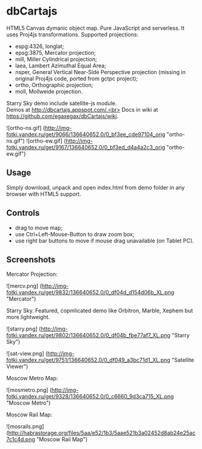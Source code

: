 dbCartajs
===========

HTML5 Canvas dymanic object map. Pure JavaScript and serverless.
It uses Proj4js transformations. Supported projections:
 * espg:4326, longlat;
 * epsg:3875, Mercator projection;
 * mill, Miller Cylindrical projection;
 * laea, Lambert Azimuthal Equal Area;
 * nsper, General Vertical Near-Side Perspective projection (missing in original Proj4js code, ported from gctpc project);
 * ortho, Orthographic projection;
 * moll, Mollweide projection.

Starry Sky demo include satellite-js module.<br>
Demos at http://dbcartajs.appspot.com/.<br>
Docs in wiki at https://github.com/egaxegax/dbCartajs/wiki.

![ortho-ns.gif] (http://img-fotki.yandex.ru/get/9066/136640652.0/0_bf3ee_cde97104_orig "ortho-ns.gif")
![ortho-ew.gif] (http://img-fotki.yandex.ru/get/9167/136640652.0/0_bf3ed_d4a4a2c3_orig "ortho-ew.gif")

## Usage

Simply download, unpack and open index.html from demo folder in any browser with HTML5 support.

## Controls

 * drag to move map;
 * use Ctrl+Left-Mouse-Button to draw zoom box;
 * use right bar buttons to move if mouse drag unavailable (on Tablet PC).

##  Screenshots

Mercator Projection:

![mercv.png] (http://img-fotki.yandex.ru/get/9832/136640652.0/0_df04d_d154d06b_XL.png "Mercator")

Starry Sky. Featured, copmlicated demo like Orbitron, Marble, Xephem but more lightweight.

![starry.png] (http://img-fotki.yandex.ru/get/9802/136640652.0/0_df04b_fbe77af7_XL.png "Starry Sky")

![sat-view.png] (http://img-fotki.yandex.ru/get/9751/136640652.0/0_df049_a3bc71d1_XL.png "Satellite Viewer")

Moscow Metro Map:

![mosmetro.png] (http://img-fotki.yandex.ru/get/9328/136640652.0/0_c6660_9d3ca715_XL.png "Moscow Metro")

Moscow Rail Map:

![mosrails.png] (http://habrastorage.org/files/5aa/e52/1b3/5aae521b3a02452d8ab24e25ac7c1c4d.png "Moscow Rail Map")
